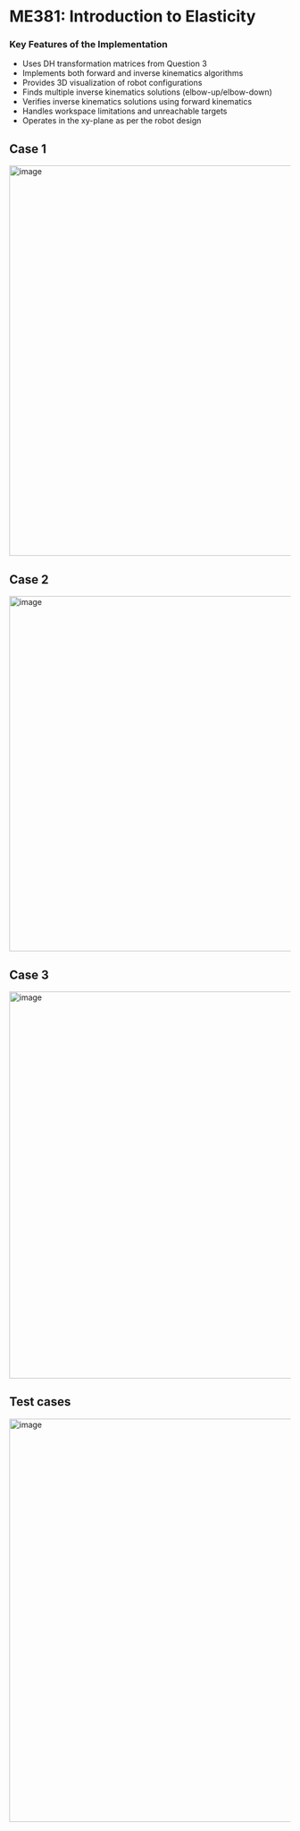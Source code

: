 # ME381: Introduction to Elasticity

### Key Features of the Implementation

- Uses DH transformation matrices from Question 3
- Implements both forward and inverse kinematics algorithms
- Provides 3D visualization of robot configurations
- Finds multiple inverse kinematics solutions (elbow-up/elbow-down)
- Verifies inverse kinematics solutions using forward kinematics
- Handles workspace limitations and unreachable targets
- Operates in the xy-plane as per the robot design

## Case 1

<img width="676" height="699" alt="image" src="https://github.com/user-attachments/assets/47d50322-f3b6-465c-8240-47138fd56f56" />


## Case 2

<img width="714" height="636" alt="image" src="https://github.com/user-attachments/assets/720d96d8-4339-4189-88ed-f2281ec0e585" />

## Case 3

<img width="654" height="693" alt="image" src="https://github.com/user-attachments/assets/236054cf-d4a7-4fd5-8be6-b1fc7da65669" />

## Test cases

<img width="914" height="722" alt="image" src="https://github.com/user-attachments/assets/e62d5f96-dd64-4674-b75e-6b50746dda15" />
